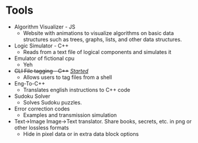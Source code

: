 # Tools

- Algorithm Visualizer - JS
  - Website with animations to visualize algorithms on basic data structures such as trees, graphs, lists, and other data structures.
- Logic Simulator - C++
  - Reads from a text file of logical components and simulates it
- Emulator of fictional cpu
  - Yeh
- ~~CLI File tagging - C++~~ [_Started_](https://github.com/hannesojala/FileTagger)
  - Allows users to tag files from a shell
- Eng-To-C++
  - Translates english instructions to C++ code
- Sudoku Solver
  - Solves Sudoku puzzles.
- Error correction codes
  - Examples and transmission simulation
- Text->Image Image->Text translator. Share books, secrets, etc. in png or other lossless formats
  - Hide in pixel data or in extra data block options
